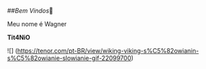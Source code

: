 ##*Bem Vindos*👋

Meu nome é Wagner

**Tit4NiO**

![] (https://tenor.com/pt-BR/view/wiking-viking-s%C5%82owianin-s%C5%82owianie-slowianie-gif-22099700)
